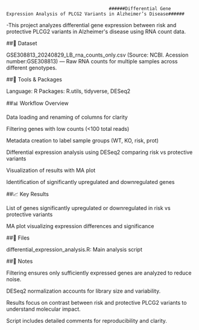                                           ######Differential Gene Expression Analysis of PLCG2 Variants in Alzheimer’s Disease######
-This project analyzes differential gene expression between risk and protective PLCG2 variants in Alzheimer's disease using RNA count data.

##📁 Dataset

GSE308813_20240829_LB_rna_counts_only.csv (Source: NCBI. Acession number:GSE308813) — Raw RNA counts for multiple samples across different genotypes.

##🔧 Tools & Packages

Language: R
Packages: R.utils, tidyverse, DESeq2

##📊 Workflow Overview

Data loading and renaming of columns for clarity

Filtering genes with low counts (<100 total reads)

Metadata creation to label sample groups (WT, KO, risk, prot)

Differential expression analysis using DESeq2 comparing risk vs protective variants

Visualization of results with MA plot

Identification of significantly upregulated and downregulated genes

##📈 Key Results

List of genes significantly upregulated or downregulated in risk vs protective variants

MA plot visualizing expression differences and significance

##📂 Files

differential_expression_analysis.R: Main analysis script

##🧠 Notes

Filtering ensures only sufficiently expressed genes are analyzed to reduce noise.

DESeq2 normalization accounts for library size and variability.

Results focus on contrast between risk and protective PLCG2 variants to understand molecular impact.

Script includes detailed comments for reproducibility and clarity.
